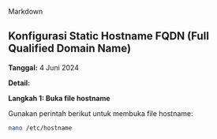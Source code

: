 Markdown
## Konfigurasi Static Hostname FQDN (Full Qualified Domain Name)

**Tanggal:** 4 Juni 2024

**Detail:**

**Langkah 1: Buka file hostname**

Gunakan perintah berikut untuk membuka file hostname:

```bash
nano /etc/hostname
